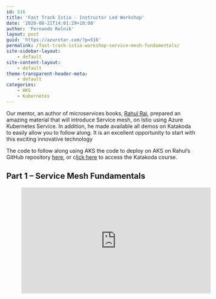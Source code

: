 ```yaml
---
id: 516
title: 'Fast Track Istio - Instructor Led Workshop'
date: '2020-08-21T14:01:29+10:00'
author: 'Fernando Rolnik'
layout: post
guid: 'https://azuretar.com/?p=516'
permalink: /fast-track-istio-workshop-service-mesh-fundamentals/
site-sidebar-layout:
    - default
site-content-layout:
    - default
theme-transparent-header-meta:
    - default
categories:
    - AKS
    - Kubernetes
---
```


Our mentor, an author of microservices books, [Rahul Rai](https://twitter.com/rahulrai_in), prepared an amazing material that will introduce Service mesh, on Istio using Azure Kubernetes Service. In addition, he made available all demos on Katakoda to easily allow you to follow along. It is an excellent opportunity to start with this exciting innovative technology

The code to follow along using AKS the code to deploy on AKS on Rahul’s GitHub repository [here](https://github.com/rahulrai-in/fast-track-istio), or c[lick here](https://katacoda.com/rahulrai/courses/fast-track-istio) to access the Katakoda course.

## Part 1 – Service Mesh Fundamentals

<figure class="wp-block-embed-youtube alignleft wp-block-embed is-type-video is-provider-youtube wp-embed-aspect-16-9 wp-has-aspect-ratio"><div class="wp-block-embed__wrapper"><div class="ast-oembed-container " style="height: 100%;"><iframe allow="accelerometer; autoplay; clipboard-write; encrypted-media; gyroscope; picture-in-picture; web-share" allowfullscreen="" frameborder="0" height="281" loading="lazy" referrerpolicy="strict-origin-when-cross-origin" src="https://www.youtube.com/embed/ToUurxaXIrA?feature=oembed" title="Istio WorkShop - Service Mesh Fundamentals 101 Part1" width="500"></iframe></div></div></figure>In this video, we cover the fundamentals of a service mesh. We discuss the typical use cases and architecture of a Service Mesh. You may skip to the next video if you want to start with the Katacoda exercises. You can revisit this video anytime to learn the concepts in detail if they are not clear.

<div class="wp-block-group is-layout-flow wp-block-group-is-layout-flow"><div class="wp-block-group__inner-container"></div></div>## Part 2 – Introduction and Installation

<figure class="wp-block-embed-youtube alignleft wp-block-embed is-type-video is-provider-youtube wp-embed-aspect-16-9 wp-has-aspect-ratio"><div class="wp-block-embed__wrapper"><div class="ast-oembed-container " style="height: 100%;"><iframe allow="accelerometer; autoplay; clipboard-write; encrypted-media; gyroscope; picture-in-picture; web-share" allowfullscreen="" frameborder="0" height="281" loading="lazy" referrerpolicy="strict-origin-when-cross-origin" src="https://www.youtube.com/embed/i9fp74ED02s?feature=oembed" title="Istio WorkShop - Introduction and Install Part 2" width="500"></iframe></div></div></figure>In this video, we covered the various installation options of Istio and use the Istio operator to install it on our cluster.

Remember, you can get the code to deploy yourself [here](https://github.com/rahulrai-in/fast-track-istio), or practice it on [Katakoda](https://katacoda.com/rahulrai/courses/fast-track-istio)[.](https://katacoda.com/rahulrai/courses/fast-track-istio)

## Part 3 – Deploying Services

<div class="wp-block-group"><div class="wp-block-group__inner-container is-layout-flow wp-block-group-is-layout-flow"><figure class="wp-block-embed-youtube alignleft wp-block-embed is-type-video is-provider-youtube wp-embed-aspect-16-9 wp-has-aspect-ratio"><div class="wp-block-embed__wrapper"><div class="ast-oembed-container " style="height: 100%;"><iframe allow="accelerometer; autoplay; clipboard-write; encrypted-media; gyroscope; picture-in-picture; web-share" allowfullscreen="" frameborder="0" height="281" loading="lazy" referrerpolicy="strict-origin-when-cross-origin" src="https://www.youtube.com/embed/hDgM--x-GAA?feature=oembed" title="Istio WorkShop - Deploying Services Part3" width="500"></iframe></div></div></figure></div></div>In this video, we deployed all the services that constitute the Book Club application, the sample application for this workshop, to the mesh.

Remember, you can get the code to deploy yourself [here](https://github.com/rahulrai-in/fast-track-istio), or practice it on [Katakoda](https://katacoda.com/rahulrai/courses/fast-track-istio)[.](https://katacoda.com/rahulrai/courses/fast-track-istio)

## Part 4 – Traffic Management Patterns

<div class="wp-block-group"><div class="wp-block-group__inner-container is-layout-flow wp-block-group-is-layout-flow"><figure class="wp-block-embed-youtube alignleft wp-block-embed is-type-video is-provider-youtube wp-embed-aspect-16-9 wp-has-aspect-ratio"><div class="wp-block-embed__wrapper"><div class="ast-oembed-container " style="height: 100%;"><iframe allow="accelerometer; autoplay; clipboard-write; encrypted-media; gyroscope; picture-in-picture; web-share" allowfullscreen="" frameborder="0" height="281" loading="lazy" referrerpolicy="strict-origin-when-cross-origin" src="https://www.youtube.com/embed/dpw84l5QrwM?feature=oembed" title="Istio WorkShop - Traffic Management Patterns Part 4" width="500"></iframe></div></div></figure></div></div>In this exercise, we discussed some of the traffic management patterns you can implement with Istio viz. Versioning, Fault Injection, &amp; Canary Releases.

Remember, you can get the code to deploy yourself [here](https://github.com/rahulrai-in/fast-track-istio), or practice it on [Katakoda](https://katacoda.com/rahulrai/courses/fast-track-istio)[.](https://katacoda.com/rahulrai/courses/fast-track-istio)

## Part 5 – Resilience and Mirroring Pattern

<figure class="wp-block-embed-youtube alignleft wp-block-embed is-type-video is-provider-youtube wp-embed-aspect-16-9 wp-has-aspect-ratio"><div class="wp-block-embed__wrapper"><div class="ast-oembed-container " style="height: 100%;"><iframe allow="accelerometer; autoplay; clipboard-write; encrypted-media; gyroscope; picture-in-picture; web-share" allowfullscreen="" frameborder="0" height="281" loading="lazy" referrerpolicy="strict-origin-when-cross-origin" src="https://www.youtube.com/embed/l2n639QHoP0?feature=oembed" title="Istio WorkShop - Resilience and Mirroring Patterns Part 5" width="500"></iframe></div></div></figure>In part 5 of this video series, Rahul shows how you can implement some more traffic management patterns on your services running in Kubernetes cluster viz. Resilience and Mirroring.

## Part 6 – Service Discovery

<div class="wp-block-group"><div class="wp-block-group__inner-container is-layout-flow wp-block-group-is-layout-flow"><figure class="wp-block-embed-youtube alignleft wp-block-embed is-type-video is-provider-youtube wp-embed-aspect-16-9 wp-has-aspect-ratio"><div class="wp-block-embed__wrapper"><div class="ast-oembed-container " style="height: 100%;"><iframe allow="accelerometer; autoplay; clipboard-write; encrypted-media; gyroscope; picture-in-picture; web-share" allowfullscreen="" frameborder="0" height="281" loading="lazy" referrerpolicy="strict-origin-when-cross-origin" src="https://www.youtube.com/embed/KxvNHG-RJ74?feature=oembed" title="Istio WorkShop - Service Discovery Part 6" width="500"></iframe></div></div></figure></div></div>In part 6 of the series, we discussed how you can extend Service Mesh to services outside the cluster. With this feature, you can implement the traffic management patterns that we previously discussed on external services.

## Part 7 – Security 

<div class="wp-block-group"><div class="wp-block-group__inner-container is-layout-flow wp-block-group-is-layout-flow"><figure class="wp-block-embed-youtube alignleft wp-block-embed is-type-video is-provider-youtube wp-embed-aspect-16-9 wp-has-aspect-ratio"><div class="wp-block-embed__wrapper"><div class="ast-oembed-container " style="height: 100%;"><iframe allow="accelerometer; autoplay; clipboard-write; encrypted-media; gyroscope; picture-in-picture; web-share" allowfullscreen="" frameborder="0" height="281" loading="lazy" referrerpolicy="strict-origin-when-cross-origin" src="https://www.youtube.com/embed/gsa3uE_morU?feature=oembed" title="Istio WorkShop - Security Part 7" width="500"></iframe></div></div></figure></div></div>One of the core features of Istio is that you can implement AuthN and AuthZ on your services without making any changes to the application code. In this video, we discuss how.

## Part 8 – Security 

<figure class="wp-block-embed-youtube alignleft wp-block-embed is-type-video is-provider-youtube wp-embed-aspect-16-9 wp-has-aspect-ratio"><div class="wp-block-embed__wrapper"><div class="ast-oembed-container " style="height: 100%;"><iframe allow="accelerometer; autoplay; clipboard-write; encrypted-media; gyroscope; picture-in-picture; web-share" allowfullscreen="" frameborder="0" height="281" loading="lazy" referrerpolicy="strict-origin-when-cross-origin" src="https://www.youtube.com/embed/7IXTiAkmt_Y?feature=oembed" title="Istio WorkShop - Observability Part 8" width="500"></iframe></div></div></figure>In part 8, Rahul concludes this workshop with an excellent overview of the Observability tools supported by Istio. He shows various demos that showcase the Istio observability tools and services such as Kiali, Jaeger, and Prometheus.

#### **Follow us on Twitter**

[@azuretar](https://twitter.com/azuretar) [@fernandorolnik](https://twitter.com/fernandorolnik) [@jorgearteiro](https://twitter.com/jorgearteiro) [@rahulrai\_in](https://twitter.com/rahulrai_in)

Please send in your feedback and share the series with your friends and colleagues. Watch out our Twitter, and YouTube channel for more such videos and workshops.